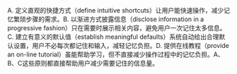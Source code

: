 A. 定义直观的快捷方式（define intuitive shortcuts）让用户能快速操作，减少记忆繁琐步骤的需求。B. 以渐进方式披露信息（disclose information in a progressive fashion）只在需要时展示相关内容，避免用户一次记住太多信息。C. 建立有意义的默认值（establish meaningful defaults）系统自动给出合理默认设置，用户不必每次都记住和输入，减轻记忆负担。D. 提供在线教程（provide an on-line tutorial）虽能帮助学习，但不直接减少操作过程中的记忆负担。A、B、C这些原则都直接帮助用户减少需要记住的信息量。